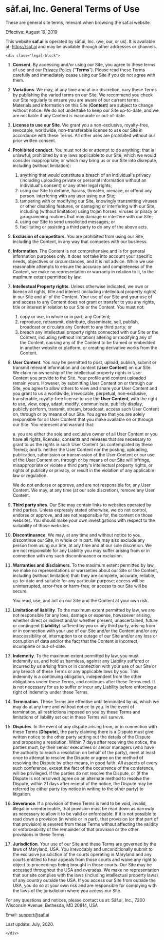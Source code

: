 # sāf.ai, Inc. General Terms of Use

These are general site terms, relevant when browsing the saf.ai website.

Effective: August 19, 2019

This website **saf.ai** is operated by sāf.ai, Inc. (we, our, or us). It
is available at: <https://saf.ai> and may be available through other
addresses or channels.

```{=html}
<div class="legal-block">
```
1.  **Consent**. By accessing and/or using our Site, you agree to these
    terms of use and our [Privacy Policy](privacy.html) (\"**Terms**\").
    Please read these Terms carefully and immediately cease using our
    Site if you do not agree with them.

2.  **Variations**. We may, at any time and at our discretion, vary
    these Terms by publishing the varied terms on our Site. We recommend
    you check our Site regularly to ensure you are aware of our current
    terms. Materials and information on this Site (**Content**) are
    subject to change without notice. We do not undertake to keep our
    Site up-to-date, and we are not liable if any Content is inaccurate
    or out-of-date.

3.  **License to use our Site**. We grant you a non-exclusive,
    royalty-free, revocable, worldwide, non-transferable license to use
    our Site in accordance with these Terms. All other uses are
    prohibited without our prior written consent.

4.  **Prohibited conduct**. You must not do or attempt to do anything:
    that is unlawful; prohibited by any laws applicable to our Site;
    which we would consider inappropriate; or which may bring us or our
    Site into disrepute, including (without limitation):

    1.  anything that would constitute a breach of an individual's
        privacy (including uploading private or personal information
        without an individual\'s consent) or any other legal rights;
    2.  using our Site to defame, harass, threaten, menace, or offend
        any person. interfering with any user using our Site;
    3.  tampering with or modifying our Site, knowingly transmitting
        viruses or other disabling features, or damaging or interfering
        with our Site, including (without limitation) using trojan
        horses, viruses or piracy or ¡programming routines that may
        damage or interfere with our Site;
    4.  using our Site to send unsolicited messages; or
    5.  facilitating or assisting a third party to do any of the above
        acts.

5.  **Exclusion of competitors**. You are prohibited from using our
    Site, including the Content, in any way that competes with our
    business.

6.  **Information**. The Content is not comprehensive and is for general
    information purposes only. It does not take into account your
    specific needs, objectives or circumstances, and it is not advice.
    While we use reasonable attempts to ensure the accuracy and
    completeness of the Content, we make no representation or warranty
    in relation to it, to the maximum extent permitted by law.

7.  **Intellectual Property rights**. Unless otherwise indicated, we own
    or license all rights, title and interest (including intellectual
    property rights) in our Site and all of the Content. Your use of our
    Site and your use of and access to any Content does not grant or
    transfer to you any rights, title or interest in relation to our
    Site or the Content. You must not:

    1.  copy or use, in whole or in part, any Content;
    2.  reproduce, retransmit, distribute, disseminate, sell, publish,
        broadcast or circulate any Content to any third party; or
    3.  breach any intellectual property rights connected with our Site
        or the Content, including (without limitation) altering or
        modifying any of the Content, causing any of the Content to be
        framed or embedded in another website or platform, or creating
        derivative works from the Content.

8.  **User Content**. You may be permitted to post, upload, publish,
    submit or transmit relevant information and content (**User
    Content**) on our Site. We claim no ownership of the intellectual
    property rights in User Content you provide to the Site. Your
    profile and content uploaded remain yours. However, by submitting
    User Content on or through our Site, you agree to allow others to
    view and share your User Content and you grant to us a worldwide,
    irrevocable, perpetual, non-exclusive, transferable, royalty-free
    license to use the **User Content**, with the right to use, view,
    copy, adapt, modify, communicate, publicly display, publicly
    perform, transmit, stream, broadcast, access such User Content on,
    through or by means of our Site. You agree that you are solely
    responsible for all User Content that you make available on or
    through our Site. You represent and warrant that:

    a.  you are either the sole and exclusive owner of all User Content
        or you have all rights, licenses, consents and releases that are
        necessary to grant to us the rights in such User Content (as
        contemplated by these Terms); *and*
    b.  neither the User Content nor the posting, uploading,
        publication, submission or transmission of the User Content or
        our use of the User Content on, through or by means of our Site
        will infringe, misappropriate or violate a third party\'s
        intellectual property rights, or rights of publicity or privacy,
        or result in the violation of any applicable law or regulation.

    We do not endorse or approve, and are not responsible for, any User
    Content. We may, at any time (at our sole discretion), remove any
    User Content.

9.  **Third party sites**. Our Site may contain links to websites
    operated by third parties. Unless expressly stated otherwise, we do
    not control, endorse or approve, and are not responsible for, the
    content on those websites. You should make your own investigations
    with respect to the suitability of those websites.

10. **Discontinuance**. We may, at any time and without notice to you,
    discontinue our Site, in whole or in part. We may also exclude any
    person from using our Site, at any time and at our sole discretion.
    We are not responsible for any Liability you may suffer arising from
    or in connection with any such discontinuance or exclusion.

11. **Warranties and disclaimers**. To the maximum extent permitted by
    law, we make no representations or warranties about our Site or the
    Content, including (without limitation) that: they are complete,
    accurate, reliable, up-to-date and suitable for any particular
    purpose; access will be uninterrupted, error-free or harm-free; or
    access to our Site will be secure.

    You read, use, and act on our Site and the Content at your own risk.

12. **Limitation of liability**. To the maximum extent permitted by law,
    we are not responsible for any loss, damage or expense, howsoever
    arising, whether direct or indirect and/or whether present,
    unascertained, future or contingent (**Liability**) suffered by you
    or any third party, arising from or in connection with your use of
    our Site and/or the Content and/or any inaccessibility of,
    interruption to or outage of our Site and/or any loss or corruption
    of data and/or the fact that the Content is incorrect, incomplete or
    out-of-date.

13. **Indemnity**. To the maximum extent permitted by law, you must
    indemnify us, and hold us harmless, against any Liability suffered
    or incurred by us arising from or in connection with your use of our
    Site or any breach of these Terms or any applicable laws by you.
    This indemnity is a continuing obligation, independent from the
    other obligations under these Terms, and continues after these Terms
    end. It is not necessary for us to suffer or incur any Liability
    before enforcing a right of indemnity under these Terms.

14. **Termination**. These Terms are effective until terminated by us,
    which we may do at any time and without notice to you. In the event
    of termination, all restrictions imposed on you by these Terms and
    limitations of liability set out in these Terms will survive.

15. **Disputes**. In the event of any dispute arising from, or in
    connection with these Terms (**Dispute**), the party claiming there
    is a Dispute must give written notice to the other party setting out
    the details of the Dispute and proposing a resolution. Within 7 days
    after receiving the notice, the parties must, by their senior
    executives or senior managers (who have the authority to reach a
    resolution on behalf of the party), meet at least once to attempt to
    resolve the Dispute or agree on the method of resolving the Dispute
    by other means, in good faith. All aspects of every such conference,
    except the fact of the occurrence of the conference, will be
    privileged. If the parties do not resolve the Dispute, or (if the
    Dispute is not resolved) agree on an alternate method to resolve the
    Dispute, within 21 days after receipt of the notice, the Dispute may
    be referred by either party (by notice in writing to the other
    party) to litigation.

16. **Severance**. If a provision of these Terms is held to be void,
    invalid, illegal or unenforceable, that provision must be read down
    as narrowly as necessary to allow it to be valid or enforceable. If
    it is not possible to read down a provision (in whole or in part),
    that provision (or that part of that provision) is severed from
    these Terms without affecting the validity or enforceability of the
    remainder of that provision or the other provisions in these Terms.

17. **Jurisdiction**. Your use of our Site and these Terms are governed
    by the laws of Maryland, USA. You irrevocably and unconditionally
    submit to the exclusive jurisdiction of the courts operating in
    Maryland and any courts entitled to hear appeals from those courts
    and waive any right to object to proceedings being brought in those
    courts. Our Site may be accessed throughout the USA and overseas. We
    make no representation that our site complies with the laws
    (including intellectual property laws) of any country outside the
    USA. If you access our Site from outside the USA, you do so at your
    own risk and are responsible for complying with the laws of the
    jurisdiction where you access our Site.

For any questions and notices, please contact us at: Sāf.ai, Inc., 7200
Wisconsin Avenue, Bethesda, MD 20814, USA

Email: <support@saf.ai>

Last update: July, 2020.

```{=html}
</div>
```
